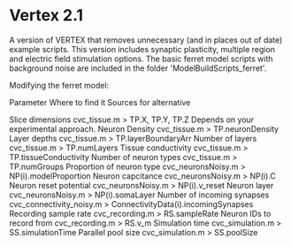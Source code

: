 # Vertex 2.1
A version of VERTEX that removes unnecessary (and in places out of date) example
scripts.
This version includes synaptic plasticity, multiple region and electric field stimulation options. 
The basic ferret model scripts with background noise are included in the folder
'ModelBuildScripts\_ferret'. 

Modifying the ferret model:

Parameter                Where to find it                     Sources for alternative

Slice dimensions            cvc_tissue.m > TP.X, TP.Y, TP.Z      Depends on your experimental approach.
Neuron Density              cvc_tissue.m > TP.neuronDensity
Layer depths                cvc_tissue.m > TP.layerBoundaryArr 
Number of layers            cvc_tissue.m > TP.numLayers
Tissue conductivity         cvc_tissue.m > TP.tissueConductivity
Number of neuron types      cvc_tissue.m > TP.numGroups
Proportion of neuron type   cvc_neuronsNoisy.m > NP(i).modelProportion
Neuron capcitance           cvc_neuronsNoisy.m > NP(i).C
Neuron reset potential      cvc_neuronsNoisy.m > NP(i).v_reset
Neuron layer                cvc_neuronsNoisy.m > NP(i).somaLayer
Number of incoming synapses cvc_connectivity_noisy.m > ConnectivityData(i).incomingSynapses 
Recording sample rate       cvc_recording.m > RS.sampleRate
Neuron IDs to record from   cvc_recording.m > RS.v_m
Simulation time             cvc_simulation.m > SS.simulationTime
Parallel pool size          cvc_simulation.m > SS.poolSize

